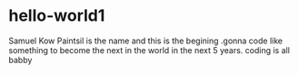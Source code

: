 # hello-world1

Samuel Kow Paintsil is the name and this is the begining .gonna code like something to become the next in the world in the next 5 years. 
coding is all babby
